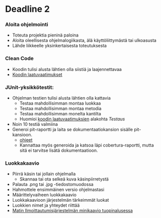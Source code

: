 ﻿# Deadline 2

### Aloita ohjelmointi

* Toteuta projektia pieninä paloina
* Aloita oleellisesta ohjelmalogiikasta, älä käyttöliittymästä tai ulkoasusta
* Lähde liikkeelle yksinkertaisesta toteutuksesta

### Clean Code

* Koodin tulisi alusta lähtien olla siistiä ja laajennettavaa
* [Koodin laatuvaatimukset](Koodin-laatuvaatimukset.md)

### JUnit-yksikkötestit:

* Ohjelman testien tulisi alusta lähtien olla kattavia
  * Testaa mahdollisimman montaa luokkaa
  * Testaa mahdollisimman montaa metodia
  * Testaa mahdollisimman monelta kantilta
  * Huomioi [koodin laatuvaatimuksien](Koodin-laatuvaatimukset.md) alakohta *Testaus*
* Noin 10 testiä valmiina
* Generoi pit-raportti ja laita se dokumentaatiokansion sisälle pit-kansioon.
  * [ohjeet](Maven-Cobertura-ja-PIT.md#raportit)
  * Kannattaa myös generoida ja katsoa läpi cobertura-raportti, mutta sitä ei tarvitse lisätä dokumentaatioon.

### Luokkakaavio

* Piirrä käsin tai jollain ohjelmalla
  * Skannaa tai ota selkeä kuva käsinpiirretystä
* Palauta .png tai .jpg -tiedostomuodossa
* Hahmottele ensimmäinen versio ohjelmastasi
* Määrittelyvaiheen luokkakaavio
* Luokkakaavioon järjestelmän tärkeimmät luokat
* Luokkien nimet ja yhteydet riittää
* [Matin Ilmoittautumisjärjestelmän minikaavio tuopinalusessa](https://raw.github.com/javaLabra/Javalabra2013-1/master/luokkakaavio1.jpg)